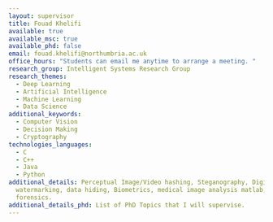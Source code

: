 ```yaml
---
layout: supervisor
title: Fouad Khelifi
available: true
available_msc: true
available_phd: false
email: fouad.khelifi@northumbria.ac.uk
office_hours: "Students can email me anytime to arrange a meeting. "
research_group: Intelligent Systems Research Group
research_themes:
  - Deep Learning
  - Artificial Intelligence
  - Machine Learning
  - Data Science
additional_keywords:
  - Computer Vision
  - Decision Making
  - Cryptography
technologies_languages:
  - C
  - C++
  - Java
  - Python
additional_details: Perceptual Image/Video hashing, Steganography, Digital
  watermarking, data hiding, Biometrics, medical image analysis matlab, image
  forensics.
additional_details_phd: List of PhD Topics that I will supervise.
---
```

